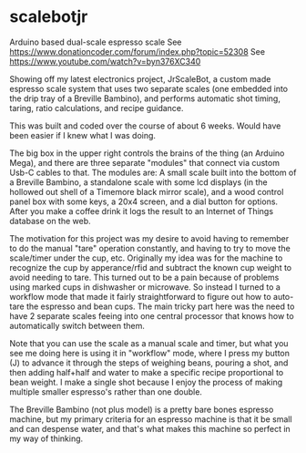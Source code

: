 # scalebotjr
Arduino based dual-scale espresso scale
See https://www.donationcoder.com/forum/index.php?topic=52308
See https://www.youtube.com/watch?v=byn376XC340

Showing off my latest electronics project, JrScaleBot, a custom made espresso scale system that uses two separate scales (one embedded into the drip tray of a Breville Bambino), and performs automatic shot timing, taring, ratio calculations, and recipe guidance.

This was built and coded over the course of about 6 weeks.  Would have been easier if I knew what I was doing.

The big box in the upper right controls the brains of the thing (an Arduino Mega), and there are three separate "modules" that connect via custom Usb-C cables to that.  The modules are: A small scale built into the bottom of a Breville Bambino, a standalone scale with some lcd displays (in the hollowed out shell of a Timemore black mirror scale), and a wood control panel box with some keys, a 20x4 screen, and a dial button for options.  After you make a coffee drink it logs the result to an Internet of Things database on the web.

The motivation for this project was my desire to avoid having to remember to do the manual "tare" operation constantly, and having to try to move the scale/timer under the cup, etc.  Originally my idea was for the machine to recognize the cup by apperance/rfid and subtract the known cup weight to avoid needing to tare.  This turned out to be a pain because of problems using marked cups in dishwasher or microwave.  So instead I turned to a workflow mode that made it fairly straightforward to figure out how to auto-tare the espresso and bean cups.  The main tricky part here was the need to have 2 separate scales feeing into one central processor that knows how to automatically switch between them.

Note that you can use the scale as a manual scale and timer, but what you see me doing here is using it in "workflow" mode, where I press my button (J) to advance it through the steps of weighing beans, pouring a shot, and then adding half+half and water to make a specific recipe proportional to bean weight.  I make a single shot because I enjoy the process of making multiple smaller espresso's rather than one double.

The Breville Bambino (not plus model) is a pretty bare bones espresso machine, but my primary criteria for an espresso machine is that it be small and can despense water, and that's what makes this machine so perfect in my way of thinking.
